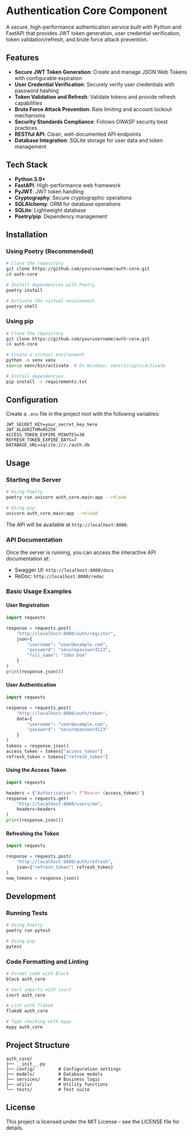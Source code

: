 # Authentication Core Component

A secure, high-performance authentication service built with Python and FastAPI that provides JWT token generation, user credential verification, token validation/refresh, and brute force attack prevention.

## Features

- **Secure JWT Token Generation**: Create and manage JSON Web Tokens with configurable expiration
- **User Credential Verification**: Securely verify user credentials with password hashing
- **Token Validation and Refresh**: Validate tokens and provide refresh capabilities
- **Brute Force Attack Prevention**: Rate limiting and account lockout mechanisms
- **Security Standards Compliance**: Follows OWASP security best practices
- **RESTful API**: Clean, well-documented API endpoints
- **Database Integration**: SQLite storage for user data and token management

## Tech Stack

- **Python 3.9+**
- **FastAPI**: High-performance web framework
- **PyJWT**: JWT token handling
- **Cryptography**: Secure cryptographic operations
- **SQLAlchemy**: ORM for database operations
- **SQLite**: Lightweight database
- **Poetry/pip**: Dependency management

## Installation

### Using Poetry (Recommended)

```bash
# Clone the repository
git clone https://github.com/yourusername/auth-core.git
cd auth-core

# Install dependencies with Poetry
poetry install

# Activate the virtual environment
poetry shell
```

### Using pip

```bash
# Clone the repository
git clone https://github.com/yourusername/auth-core.git
cd auth-core

# Create a virtual environment
python -m venv venv
source venv/bin/activate  # On Windows: venv\Scripts\activate

# Install dependencies
pip install -r requirements.txt
```

## Configuration

Create a `.env` file in the project root with the following variables:

```
JWT_SECRET_KEY=your_secret_key_here
JWT_ALGORITHM=HS256
ACCESS_TOKEN_EXPIRE_MINUTES=30
REFRESH_TOKEN_EXPIRE_DAYS=7
DATABASE_URL=sqlite:///./auth.db
```

## Usage

### Starting the Server

```bash
# Using Poetry
poetry run uvicorn auth_core.main:app --reload

# Using pip
uvicorn auth_core.main:app --reload
```

The API will be available at `http://localhost:8000`.

### API Documentation

Once the server is running, you can access the interactive API documentation at:
- Swagger UI: `http://localhost:8000/docs`
- ReDoc: `http://localhost:8000/redoc`

### Basic Usage Examples

#### User Registration

```python
import requests

response = requests.post(
    "http://localhost:8000/auth/register",
    json={
        "username": "user@example.com",
        "password": "securepassword123",
        "full_name": "John Doe"
    }
)
print(response.json())
```

#### User Authentication

```python
import requests

response = requests.post(
    "http://localhost:8000/auth/token",
    data={
        "username": "user@example.com",
        "password": "securepassword123"
    }
)
tokens = response.json()
access_token = tokens["access_token"]
refresh_token = tokens["refresh_token"]
```

#### Using the Access Token

```python
import requests

headers = {"Authorization": f"Bearer {access_token}"}
response = requests.get(
    "http://localhost:8000/users/me",
    headers=headers
)
print(response.json())
```

#### Refreshing the Token

```python
import requests

response = requests.post(
    "http://localhost:8000/auth/refresh",
    json={"refresh_token": refresh_token}
)
new_tokens = response.json()
```

## Development

### Running Tests

```bash
# Using Poetry
poetry run pytest

# Using pip
pytest
```

### Code Formatting and Linting

```bash
# Format code with Black
black auth_core

# Sort imports with isort
isort auth_core

# Lint with flake8
flake8 auth_core

# Type checking with mypy
mypy auth_core
```

## Project Structure

```
auth_core/
├── __init__.py
├── config/         # Configuration settings
├── models/         # Database models
├── services/       # Business logic
├── utils/          # Utility functions
└── tests/          # Test suite
```

## License

This project is licensed under the MIT License - see the LICENSE file for details.